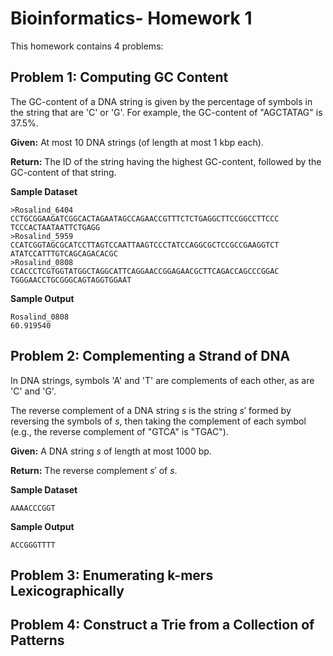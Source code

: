 # Bioinformatics- Homework 1

This homework contains 4 problems:

## **Problem 1: Computing GC Content**

The GC-content of a DNA string is given by the percentage of symbols in the string that are 'C' or 'G'. For example, the GC-content of "AGCTATAG" is 37.5%.

**Given:** At most 10 DNA strings (of length at most 1 kbp each).

**Return:** The ID of the string having the highest GC-content, followed by the GC-content of that string.

**Sample Dataset**
```
>Rosalind_6404
CCTGCGGAAGATCGGCACTAGAATAGCCAGAACCGTTTCTCTGAGGCTTCCGGCCTTCCC
TCCCACTAATAATTCTGAGG
>Rosalind_5959
CCATCGGTAGCGCATCCTTAGTCCAATTAAGTCCCTATCCAGGCGCTCCGCCGAAGGTCT
ATATCCATTTGTCAGCAGACACGC
>Rosalind_0808
CCACCCTCGTGGTATGGCTAGGCATTCAGGAACCGGAGAACGCTTCAGACCAGCCCGGAC
TGGGAACCTGCGGGCAGTAGGTGGAAT
```
**Sample Output**
```
Rosalind_0808
60.919540
```

## **Problem 2: Complementing a Strand of DNA**

In DNA strings, symbols 'A' and 'T' are complements of each other, as are 'C' and 'G'.

The reverse complement of a DNA string $s$ is the string $s'$ formed by reversing the symbols of $s$, then taking the complement of each symbol (e.g., the reverse complement of "GTCA" is "TGAC").

**Given:** A DNA string $s$ of length at most 1000 bp.

**Return:** The reverse complement $s'$ of $s$.

**Sample Dataset**
```
AAAACCCGGT
```
**Sample Output**
```
ACCGGGTTTT
```

## **Problem 3: Enumerating k-mers Lexicographically**


## **Problem 4: Construct a Trie from a Collection of Patterns**

